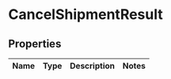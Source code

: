 # CancelShipmentResult

## Properties
Name | Type | Description | Notes
------------ | ------------- | ------------- | -------------
